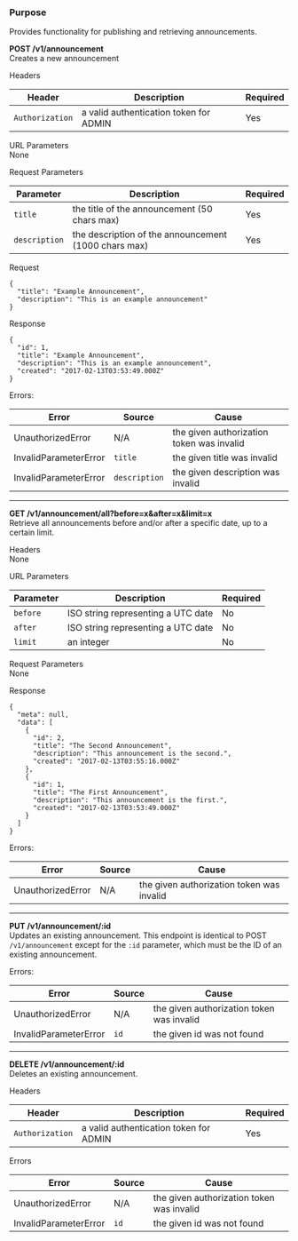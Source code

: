 ### Purpose

Provides functionality for publishing and retrieving announcements.


**POST /v1/announcement** <br />
Creates a new announcement 

Headers <br />

| Header        | Description           | Required  |
| ------------- | --------------------- | --------- |
| `Authorization` | a valid authentication token for ADMIN | Yes |

URL Parameters <br />
None

Request Parameters <br />

| Parameter        | Description           | Required  |
| ---------------- | --------------------- | --------- |
| `title` | the title of the announcement (50 chars max) | Yes |
| `description` | the description of the announcement (1000 chars max) | Yes |

Request
```
{
  "title": "Example Announcement",
  "description": "This is an example announcement"
}
```

Response
```
{
  "id": 1,
  "title": "Example Announcement",
  "description": "This is an example announcement",
  "created": "2017-02-13T03:53:49.000Z"
}
```

Errors: <br>

| Error        | Source | Cause  |
| ------------ | ------ | ------ |
| UnauthorizedError | N/A | the given authorization token was invalid |
| InvalidParameterError | `title` | the given title was invalid |
| InvalidParameterError | `description` | the given description was invalid |

---

**GET /v1/announcement/all?before=x&after=x&limit=x** <br />
Retrieve all announcements before and/or after a specific date, up to a certain limit.

Headers <br />
None

URL Parameters <br />

| Parameter        | Description           | Required  |
| ---------------- | --------------------- | --------- |
| `before` | ISO string representing a UTC date | No |
| `after` | ISO string representing a UTC date | No |
| `limit` | an integer | No |

Request Parameters <br />
None

Response
```
{
  "meta": null,
  "data": [
    {
      "id": 2,
      "title": "The Second Announcement",
      "description": "This announcement is the second.",
      "created": "2017-02-13T03:55:16.000Z"
    },
    {
      "id": 1,
      "title": "The First Announcement",
      "description": "This announcement is the first.",
      "created": "2017-02-13T03:53:49.000Z"
    }
  ]
}
```

Errors: <br>

| Error        | Source | Cause  |
| ------------ | ------ | ------ |
| UnauthorizedError | N/A | the given authorization token was invalid |

---

**PUT /v1/announcement/:id** <br />
Updates an existing announcement. This endpoint is identical to POST `/v1/announcement` except for the `:id` parameter, which must be the ID of an existing announcement. 

Errors: <br>

| Error        | Source | Cause  |
| ------------ | ------ | ------ |
| UnauthorizedError | N/A | the given authorization token was invalid |
| InvalidParameterError | `id` | the given id was not found |

---

**DELETE /v1/announcement/:id** <br />
Deletes an existing announcement. 

Headers <br />

| Header        | Description           | Required  |
| ------------- | --------------------- | --------- |
| `Authorization` | a valid authentication token for ADMIN | Yes |

Errors <br>

| Error        | Source | Cause  |
| ------------ | ------ | ------ |
| UnauthorizedError | N/A | the given authorization token was invalid |
| InvalidParameterError | `id` | the given id was not found |
